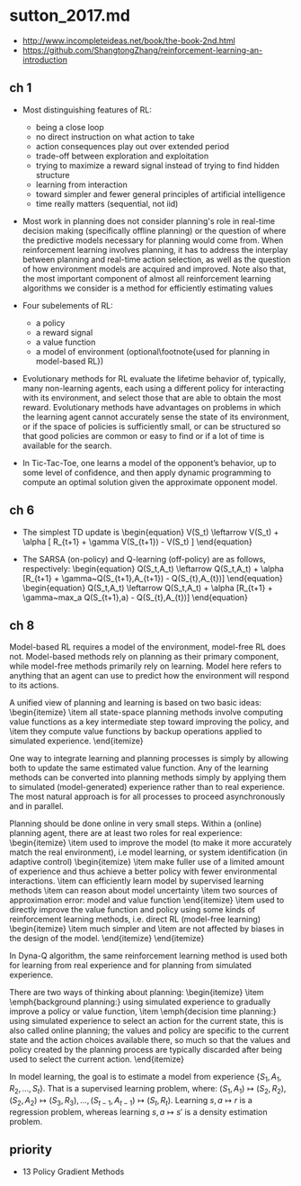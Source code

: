 # sutton_2017.md
* http://www.incompleteideas.net/book/the-book-2nd.html
* https://github.com/ShangtongZhang/reinforcement-learning-an-introduction

## ch 1
* Most distinguishing features of RL:
  * being a close loop
  * no direct instruction on what action to take
  * action consequences play out over extended period
  * trade-off between exploration and exploitation
  * trying to maximize a reward signal instead of trying to find hidden structure
  * learning from interaction
  * toward simpler and fewer general principles of artificial intelligence
  * time really matters (sequential, not iid)

* Most work in planning does not consider planning's role in real-time decision making (specifically offline planning) or
the question of where the predictive models necessary for planning would come from.
When reinforcement learning involves planning, it has to address the interplay between planning and real-time action selection,
as well as the question of how environment models are acquired and improved.
Note also that, the most important component of almost all reinforcement learning algorithms we consider is
a method for efficiently estimating values

* Four subelements of RL:
  * a policy
  * a reward signal
  * a value function
  * a model of environment (optional\footnote{used for planning in model-based RL})

* Evolutionary methods for RL evaluate the lifetime behavior of, typically, many non-learning agents,
each using a different policy for interacting with its environment,
and select those that are able to obtain the most reward.
Evolutionary methods have advantages on problems in which the learning agent cannot accurately
sense the state of its environment, or if the space of policies is sufficiently small, or
can be structured so that good policies are common or easy to find
or if a lot of time is available for the search.


* In Tic-Tac-Toe, one learns a model of the opponent’s behavior, up to some level of confidence,
and then apply dynamic programming to compute an optimal solution given the approximate opponent model.

## ch 6
* The simplest TD update is
\begin{equation}
V(S_t) \leftarrow V(S_t) + \alpha [ R_{t+1} + \gamma V(S_{t+1}) - V(S_t) ]
\end{equation}

* The SARSA (on-policy) and Q-learning (off-policy) are as follows, respectively:
\begin{equation}
Q(S_t,A_t) \leftarrow Q(S_t,A_t) + \alpha [R_{t+1} + \gamma~Q(S_{t+1},A_{t+1}) - Q(S_{t},A_{t})]
\end{equation}
\begin{equation}
Q(S_t,A_t) \leftarrow Q(S_t,A_t) + \alpha [R_{t+1} + \gamma~max_a Q(S_{t+1},a) - Q(S_{t},A_{t})]
\end{equation}

## ch 8
Model-based RL requires a model of the environment, model-free RL does not.
Model-based methods rely on planning as their primary component, while model-free methods primarily rely on learning.
Model here refers to anything that an agent can use to predict how the environment will respond to its actions.

A unified view of planning and learning is based on two basic ideas:
\begin{itemize}
\item all state-space planning methods involve computing value functions as a key intermediate step toward improving the policy, and
\item they compute value functions by backup operations applied to simulated experience.
\end{itemize}

One way to integrate learning and planning processes is simply by allowing both
to update the same estimated value function.
Any of the learning methods can be converted into planning methods simply by
applying them to simulated (model-generated) experience rather than to real experience.
The most natural approach is for all processes to proceed asynchronously and in parallel.

Planning should be done online in very small steps.
Within a (online) planning agent, there are at least two roles for real experience:
\begin{itemize}
\item used to improve the model (to make it more accurately match the real environment),
i.e model learning, or system identification (in adaptive control)
    \begin{itemize}
    \item make fuller use of a limited amount of experience and thus
    achieve a better policy with fewer environmental interactions.
    \item can efficiently learn model by supervised learning methods
    \item can reason about model uncertainty
    \item two sources of approximation error: model and value function
    \end{itemize}
\item used to directly improve the value function and policy using some kinds of
reinforcement learning methods, i.e. direct RL (model-free learning)
    \begin{itemize}
    \item much simpler and
    \item are not affected by biases in the design of the model.
    \end{itemize}
\end{itemize}

In Dyna-Q algorithm, the same reinforcement learning method is used both for
learning from real experience and for planning from simulated experience.

There are two ways of thinking about planning:
\begin{itemize}
\item \emph{background planning:}
using simulated experience to gradually improve a policy or value function,
\item \emph{decision time planning:}
using simulated experience to select an action for the current state,
this is also called online planning;
the values and policy are specific to the current state and the action choices available there,
so much so that the values and policy created by the planning process are typically discarded after
being used to select the current action.
\end{itemize}

In model learning, the goal is to estimate a model from experience $\{S_1, A_1, R_2, ..., S_t \}$.
That is a supervised learning problem, where:
$(S_1, A_1) \mapsto (S_2, R_2), (S_2, A_2) \mapsto (S_3, R_3), \ldots, (S_{t-1}, A_{t-1}) \mapsto (S_t, R_t)$.
Learning $s, a \mapsto r$ is a regression problem, whereas
learning $s, a \mapsto s'$ is a density estimation problem.

## priority
* 13 Policy Gradient Methods

